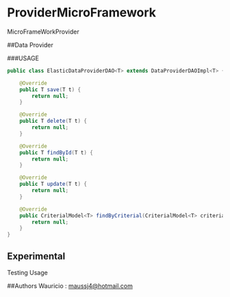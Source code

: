 # ProviderMicroFramework
MicroFrameWorkProvider

##Data Provider

###USAGE
```java
public class ElasticDataProviderDAO<T> extends DataProviderDAOImpl<T> {

    @Override
    public T save(T t) {
        return null;
    }

    @Override
    public T delete(T t) {
        return null;
    }

    @Override
    public T findById(T t) {
        return null;
    }

    @Override
    public T update(T t) {
        return null;
    }

    @Override
    public CriterialModel<T> findByCriterial(CriterialModel<T> criterialModel) {
        return null;
    }
}
```
## Experimental
Testing Usage


##Authors
Wauricio : maussj4@hotmail.com


